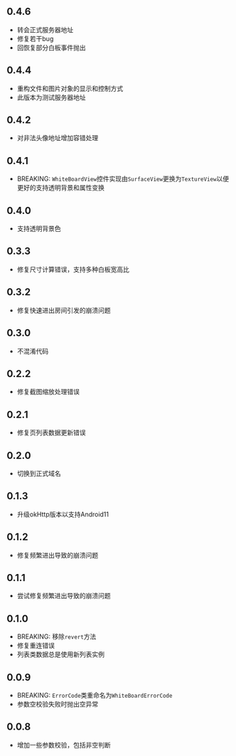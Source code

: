 ## 0.4.6

* 转会正式服务器地址
* 修复若干bug
* 回恢复部分白板事件抛出

## 0.4.4

* 重构文件和图片对象的显示和控制方式
* 此版本为测试服务器地址

## 0.4.2

* 对非法头像地址增加容错处理

## 0.4.1

* BREAKING: `WhiteBoardView`控件实现由`SurfaceView`更换为`TextureView`以便更好的支持透明背景和属性变换

## 0.4.0

* 支持透明背景色

## 0.3.3

* 修复尺寸计算错误，支持多种白板宽高比

## 0.3.2

* 修复快速进出房间引发的崩溃问题

## 0.3.0

* 不混淆代码

## 0.2.2

* 修复截图缩放处理错误

## 0.2.1

* 修复页列表数据更新错误

## 0.2.0

* 切换到正式域名

## 0.1.3

* 升级okHttp版本以支持Android11

## 0.1.2

* 修复频繁进出导致的崩溃问题

## 0.1.1

* 尝试修复频繁进出导致的崩溃问题

## 0.1.0

* BREAKING: 移除`revert`方法
* 修复重连错误
* 列表类数据总是使用新列表实例

## 0.0.9

* BREAKING: `ErrorCode`类重命名为`WhiteBoardErrorCode`
* 参数空校验失败时抛出空异常

## 0.0.8

* 增加一些参数校验，包括非空判断
